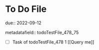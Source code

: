 # To Do File

due:: 2022-09-12

metadatafield:: todoTestFile_478_75

- [ ] Task of todoTestFile_478 1 [[Query me]]
